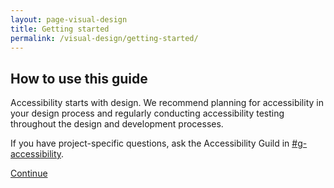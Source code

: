 ```yaml
---
layout: page-visual-design
title: Getting started
permalink: /visual-design/getting-started/
---
```


## How to use this guide

Accessibility starts with design. We recommend planning for accessibility in your design process and regularly conducting accessibility testing throughout the design and development processes.

If you have project-specific questions, ask the Accessibility Guild in [#g-accessibility](https://gsa-tts.slack.com/messages/g-accessibility/).

<a class="usa-button" href="{{ site.baseurl }}/visual-design/color-and-contrast/">Continue <i class="fa fa-arrow-right" aria-hidden="true"></i></a>
